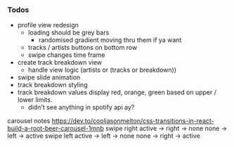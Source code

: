 ### Todos
- profile view redesign
  - loading should be grey bars
    - randomised gradient moving thru them if ya want
  - tracks / artists buttons on bottom row
  - swipe changes time frame
- create track breakdown view
  - handle view logic (artists or (tracks or breakdown))
- swipe slide animation
- track breakdown styling
- track breakdown values display red, orange, green based on upper / lower limits.
  - didn't see anything in spotify api ay?

carousel notes
https://dev.to/cooljasonmelton/css-transitions-in-react-build-a-root-beer-carousel-1mnb
swipe right
active -> right -> none
none -> left -> active
swipe left
active -> left -> none
none -> right -> active